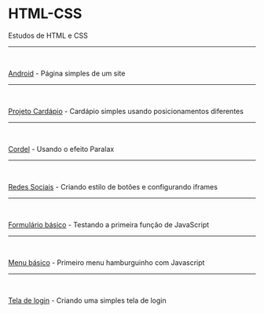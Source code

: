 # HTML-CSS

 Estudos de HTML e CSS
 <hr>
 <br>

<p>
<a href="https://debizinha-santos.github.io/HTML-CSS/3101-android/index.html" target="_blank">Android</a> - Página simples de um site</p>
<hr>
<br>
<p>
<a href="https://debizinha-santos.github.io/HTML-CSS/0802-cardapio/index.html" target="_blank">Projeto Cardápio</a> - Cardápio simples usando posicionamentos diferentes</p>
<hr>
<br>
<p>
<a href="https://debizinha-santos.github.io/HTML-CSS/1002-cordel/index.html" target="_blank">Cordel</a> - Usando o efeito Paralax</p>
<hr>
<br>
<p>
<a href="https://debizinha-santos.github.io/HTML-CSS/1102-redessociais/index.html" target="_blank">Redes Sociais</a> - Criando estilo de botões e configurando iframes</p>
<hr>
<br>
<p>
<a href="https://debizinha-santos.github.io/HTML-CSS/tabelas-formularios/formulario003.html" target="_blank">Formulário básico</a> - Testando a primeira função de JavaScript</p>
<hr>
<br>
<p>
<a href="https://debizinha-santos.github.io/HTML-CSS/1502-mediaquery/index.html" target="_blank">Menu básico</a> - Primeiro menu hamburguinho com Javascript</p>
<hr>
<br>
<p>
<a href="https://debizinha-santos.github.io/HTML-CSS/1602-login/index.html" target="_blank">Tela de login</a> - Criando uma simples tela de login</p>
